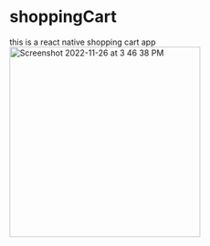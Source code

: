 # shoppingCart
this is a react native shopping cart app
<img width="334" alt="Screenshot 2022-11-26 at 3 46 38 PM" src="https://user-images.githubusercontent.com/28486940/204094886-753f18ad-e118-4f37-aec1-986e1b24bd10.png">
